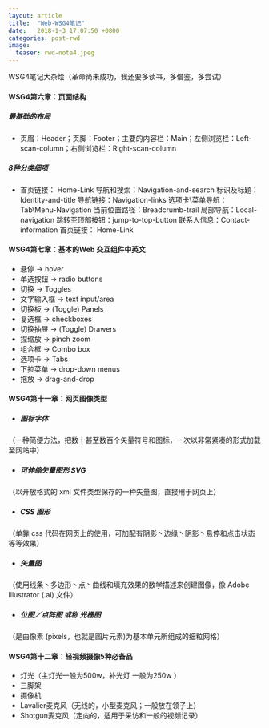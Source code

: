 ```yaml
---
layout: article
title:  "Web-WSG4笔记"
date:   2018-1-3 17:07:50 +0800
categories: post-rwd
image:
  teaser: rwd-note4.jpeg
---
```


WSG4笔记大杂烩（革命尚未成功，我还要多读书，多借鉴，多尝试）

#### WSG4第六章：页面结构
##### 最基础的布局
- 页眉：Header；页脚：Footer；主要的内容栏：Main；左侧浏览栏：Left-scan-column；右侧浏览栏：Right-scan-column

##### 8种分类细项
- 首页链接： Home-Link
  导航和搜索：Navigation-and-search
  标识及标题：Identity-and-title
  导航链接：Navigation-links
  选项卡\菜单导航：Tab\Menu-Navigation
  当前位置路径：Breadcrumb-trail
  局部导航：Local-navigation
  跳转至顶部按钮：jump-to-top-button
  联系人信息：Contact-information
  首页链接： Home-Link

#### WSG4第七章：基本的Web 交互组件中英文
- 悬停 → hover
- 单选按钮 → radio buttons
- 切换 → Toggles
- 文字输入框 → text input/area
- 切换板 → (Toggle) Panels
- 复选框 → checkboxes
- 切换抽屉 → (Toggle) Drawers
- 捏缩放 → pinch zoom
- 组合框 → Combo box
- 选项卡 → Tabs
- 下拉菜单 → drop-down menus
- 拖放 → drag-and-drop

#### WSG4第十一章：网页图像类型
- ##### 图标字体
（一种简便方法，把数十甚至数百个矢量符号和图标，一次以非常紧凑的形式加载至网站中）
- ##### 可伸缩矢量图形 SVG
（以开放格式的 xml 文件类型保存的一种矢量图，直接用于网页上）
- ##### CSS 图形
（单靠 css 代码在网页上的使用，可加配有阴影丶边缘丶阴影丶悬停和点击状态等等效果）
- ##### 矢量图
（使用线条丶多边形丶点丶曲线和填充效果的数学描述来创建图像，像 Adobe Illustrator (.ai) 文件）
- ##### 位图／点阵图 或称 光栅图
（是由像素 (pixels，也就是图片元素)为基本单元所组成的细粒网格）

#### WSG4第十二章：轻视频摄像5种必备品
- 灯光（主灯光一般为500w，补光灯 一般为250w ）
- 三脚架
- 摄像机
- Lavalier麦克风（无线的，小型麦克风；一般放在领子上）
- Shotgun麦克风（定向的，适用于采访和一般的视频记录）